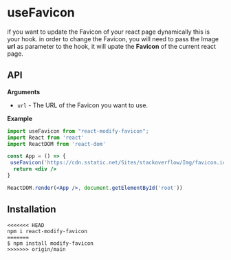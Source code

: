 # useFavicon



if you want to update the Favicon of your react page dynamically this is your hook.
in order to change the Favicon, you will need to pass the Image **url** as parameter to the hook, it will upate the **Favicon** of the current react page.

## API

**Arguments**

- `url` - The URL of the Favicon you want to use.

**Example**

```jsx
import useFavicon from "react-modify-favicon";
import React from 'react'
import ReactDOM from 'react-dom'

const App = () => {
 useFavicon('https://cdn.sstatic.net/Sites/stackoverflow/Img/favicon.ico?v=ec617d715196')
  return <div />
}

ReactDOM.render(<App />, document.getElementById('root'))
```

## Installation

```
<<<<<<< HEAD
npm i react-modify-favicon
=======
$ npm install modify-favicon
>>>>>>> origin/main
